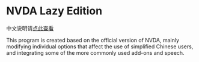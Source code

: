 # NVDA Lazy Edition

中文说明请[点此查看](documentation/ReadMe.md)

This program is created based on the official version of NVDA, mainly modifying individual options that affect the use of simplified Chinese users, and integrating some of the more commonly used add-ons and speech.
